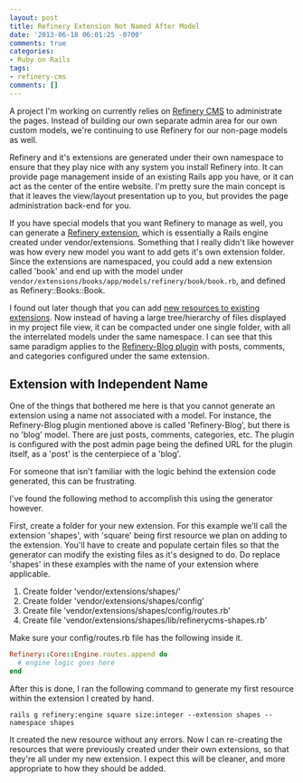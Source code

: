 ```yaml
---
layout: post
title: Refinery Extension Not Named After Model
date: '2013-06-18 06:01:25 -0700'
comments: true
categories:
- Ruby on Rails
tags:
- refinery-cms
comments: []
---
```


A project I'm working on currently relies on [Refinery CMS] to administrate the
pages. Instead of building our own separate admin area for our own custom
models, we're continuing to use Refinery for our non-page models as well.

Refinery and it's extensions are generated under their own namespace to ensure
that they play nice with any system you install Refinery into. It can provide
page management inside of an existing Rails app you have, or it can act as the
center of the entire website. I'm pretty sure the main concept is that it leaves
the view/layout presentation up to you, but provides the page administration
back-end for you.
<!--more-->

If you have special models that you want Refinery to manage as well, you can
generate a [Refinery extension], which is essentially a Rails engine created
under vendor/extensions. Something that I really didn't like however was how
every new model you want to add gets it's own extension folder. Since the
extensions are namespaced, you could add a new extension called 'book' and end
up with the model under
`vendor/extensions/books/app/models/refinery/book/book.rb`, and defined as
Refinery::Books::Book.

I found out later though that you can add
[new resources to existing extensions]. Now instead of having a large
tree/hierarchy of files displayed in my project file view, it can be compacted
under one single folder, with all the interrelated models under the same
namespace. I can see that this same paradigm applies to the
[Refinery-Blog plugin] with posts, comments, and categories configured under the
same extension.

[Refinery CMS]: http://refinerycms.com/
[Refinery extension]: http://refinerycms.com/guides/getting-started#extending-refinery-with-your-first-engine
[new resources to existing extensions]: http://refinerycms.com/guides/multiple-resources-in-an-extension
[Refinery-Blog plugin]: https://github.com/refinery/refinerycms-blog

## Extension with Independent Name

One of the things that bothered me here is that you cannot generate an extension
using a name not associated with a model. For instance, the Refinery-Blog plugin
mentioned above is called 'Refinery-Blog', but there is no 'blog' model. There
are just posts, comments, categories, etc. The plugin is configured with the
post admin page being the defined URL for the plugin itself, as a 'post' is the
centerpiece of a 'blog'.

For someone that isn't familiar with the logic behind the extension code
generated, this can be frustrating.

I've found the following method to accomplish this using the generator however.

First, create a folder for your new extension. For this example we'll call the
extension 'shapes', with 'square' being first resource we plan on adding to the
extension. You'll have to create and populate certain files so that the
generator can modify the existing files as it's designed to do. Do replace
'shapes' in these examples with the name of your extension where applicable.

1. Create folder 'vendor/extensions/shapes/'
2. Create folder 'vendor/extensions/shapes/config'
3. Create file 'vendor/extensions/shapes/config/routes.rb'
4. Create file 'vendor/extensions/shapes/lib/refinerycms-shapes.rb'

Make sure your config/routes.rb file has the following inside it.

``` ruby
Refinery::Core::Engine.routes.append do
  # engine logic goes here
end
```

After this is done, I ran the following command to generate my first resource
within the extension I created by hand.

``` shell
rails g refinery:engine square size:integer --extension shapes --namespace shapes
```

It created the new resource without any errors. Now I can re-creating the
resources that were previously created under their own extensions, so that
they're all under my new extension. I expect this will be cleaner, and more
appropriate to how they should be added.
